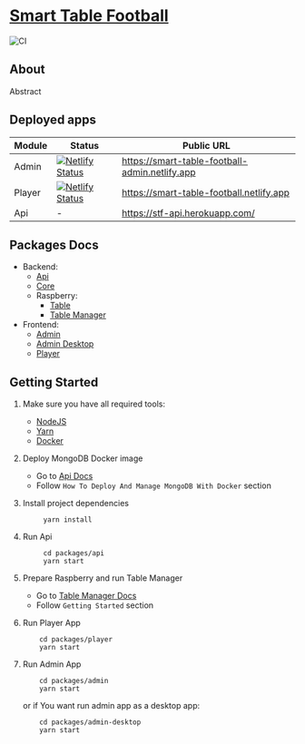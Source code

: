 # [Smart Table Football](https://github.com/Jozwiaczek/smart-table-football)

![CI](https://github.com/Jozwiaczek/smart-table-football/workflows/Continuous%20Integration/badge.svg)

## About

Abstract

## Deployed apps

| Module | Status                                                                                                                                                                          | Public URL                                     |
| ------ | ------------------------------------------------------------------------------------------------------------------------------------------------------------------------------- | ---------------------------------------------- |
| Admin  | [![Netlify Status](https://api.netlify.com/api/v1/badges/3335005e-5758-43b6-88bc-ceb21cd6967c/deploy-status)](https://app.netlify.com/sites/smart-table-football-admin/deploys) | https://smart-table-football-admin.netlify.app |
| Player | [![Netlify Status](https://api.netlify.com/api/v1/badges/24c1e8b5-9fd2-4508-a0a8-ee00626f036c/deploy-status)](https://app.netlify.com/sites/smart-table-football/deploys)       | https://smart-table-football.netlify.app       |
| Api    | -                                                                                                                                                                               | https://stf-api.herokuapp.com/                 |

## Packages Docs

- Backend:
  - [Api](./packages/api/README.md)
  - [Core](./packages/core/README.md)
  - Raspberry:
    - [Table](./packages/table/README.md)
    - [Table Manager](./packages/table-manager/README.md)
- Frontend:
  - [Admin](./packages/admin/README.md)
  - [Admin Desktop](./packages/admin-desktop/README.md)
  - [Player](./packages/player/README.md)

## Getting Started

1. Make sure you have all required tools:
   - [NodeJS](https://nodejs.org/)
   - [Yarn](https://yarnpkg.com/)
   - [Docker](https://www.docker.com/)
2. Deploy MongoDB Docker image

   - Go to [Api Docs](./packages/api/README.md)
   - Follow `How To Deploy And Manage MongoDB With Docker` section

3. Install project dependencies

   ```shell script
        yarn install
   ```

4. Run Api

   ```shell script
        cd packages/api
        yarn start
   ```

5. Prepare Raspberry and run Table Manager

   - Go to [Table Manager Docs](./packages/table-manager/README.md)
   - Follow `Getting Started` section

6. Run Player App

   ```shell script
       cd packages/player
       yarn start
   ```

7. Run Admin App

   ```shell script
       cd packages/admin
       yarn start
   ```

   or if You want run admin app as a desktop app:

   ```shell script
       cd packages/admin-desktop
       yarn start
   ```
